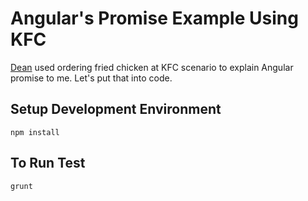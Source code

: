 Angular's Promise Example Using KFC
====

[Dean](https://www.facebook.com/deans4j?fref=ts) used ordering fried chicken at KFC scenario to explain Angular promise to me. Let's put that into code.

Setup Development Environment
---

```
npm install
```

To Run Test
---
```
grunt
```
